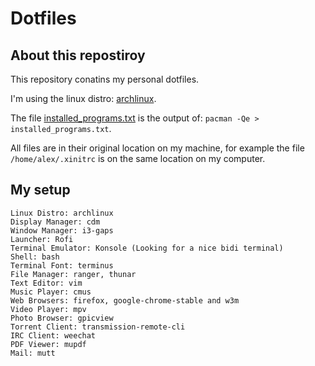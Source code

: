 # Dotfiles

## About this repostiroy

This repository conatins my personal dotfiles.

I'm using the linux distro: [archlinux](https://www.archlinux.org/).

The file [installed_programs.txt](installed_programs.txt) is the output of: `pacman -Qe > installed_programs.txt`.

All files are in their original location on my machine, for example the file `/home/alex/.xinitrc` is on the same location on my computer.

## My setup

```
Linux Distro: archlinux
Display Manager: cdm
Window Manager: i3-gaps
Launcher: Rofi
Terminal Emulator: Konsole (Looking for a nice bidi terminal)
Shell: bash
Terminal Font: terminus
File Manager: ranger, thunar
Text Editor: vim
Music Player: cmus
Web Browsers: firefox, google-chrome-stable and w3m
Video Player: mpv
Photo Browser: gpicview
Torrent Client: transmission-remote-cli
IRC Client: weechat
PDF Viewer: mupdf
Mail: mutt
```
